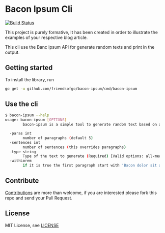 # Bacon Ipsum Cli
[![Build Status](https://travis-ci.org/friendsofgo/bacon-ipsum.svg?branch=master)](https://travis-ci.org/friendsofgo/bacon-ipsum)

This project is purely formative, It has been created in order to illustrate the examples of your respective blog article.

This cli use the Banc Ipsum API for generate random texts and print in the output.

## Getting started

To install the library, run

```sh
go get -u github.com/friendsofgo/bacon-ipsum/cmd/bacon-ipsum
```

## Use the cli

```sh
$ bacon-ipsum --help
usage: bacon-ipsum [OPTIONS]
        bacon-ipsum is a simple tool to generate random text based on a bacon ipsum API

  -paras int
        number of paragraphs (default 5)
  -sentences int
        number of sentences (this overrides paragraphs)
  -type string
        Type of the text to generate (Required) [Valid options: all-meat, meat-and-filler]
  -withLorem
        if it is true the first paragraph start with 'Bacon dolor sit amet'
```
## Contribute
[Contributions](https://github.com/friendsofgo/bacon-ipsum/issues?q=is%3Aissue+is%3Aopen) are more than welcome, if you are interested please fork this repo and send your Pull Request.

## License
MIT License, see [LICENSE](https://github.com/friendsofgo/bacon-ipsum/blob/master/LICENSE)